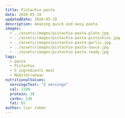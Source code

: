 ```yaml
---
title: Pistachio pasta
date: 2020-05-19
updatedDate: 2020-05-19
description: Amazing quick and easy pasta
images:
  - ../assets/images/pistachio-pasta-plate.jpg
  - ../assets/images/pistachio-pasta-pistachios.jpg
  - ../assets/images/pistachio-pasta-garlic.jpg
  - ../assets/images/pistachio-pasta-sauce.jpg
  - ../assets/images/pistachio-pasta-ready.jpg
tags:
  - pasta
  - Pistachio
  - 5 ingredients meal
  - Mediterranean
nutritionalValues:
  servingsText: "2 servings"
  cal: 1190
  protein: 28
  carbs: 136
  fat: 65
author: lior cohen
---
```


<PrintView fileName="pistachio-pasta"/>
